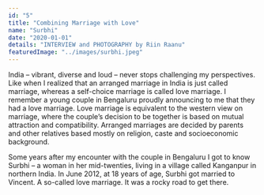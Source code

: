 ```yaml
---
id: "5"
title: "Combining Marriage with Love"
name: "Surbhi"
date: "2020-01-01"
details: "INTERVIEW and PHOTOGRAPHY by Riin Raanu"
featuredImage: "../images/surbhi.jpeg"
---
```


India – vibrant, diverse and loud – never stops challenging my perspectives. Like when I realized that an arranged marriage in India is just called marriage, whereas a self-choice marriage is called love marriage. I remember a young couple in Bengaluru proudly announcing to me that they had a love marriage. Love marriage is equivalent to the western view on marriage, where the couple’s decision to be together is based on mutual attraction and compatibility. Arranged marriages are decided by parents and other relatives based mostly on religion, caste and socioeconomic background. 

Some years after my encounter with the couple in Bengaluru I got to know Surbhi – a woman in her mid-twenties, living in a village called Kanganpur in northern India. In June 2012, at 18 years of age, Surbhi got married to Vincent. A so-called love marriage. It was a rocky road to get there.